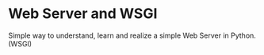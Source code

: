 # Web Server and WSGI
Simple way to understand, learn and realize a simple Web Server in Python.(WSGI)